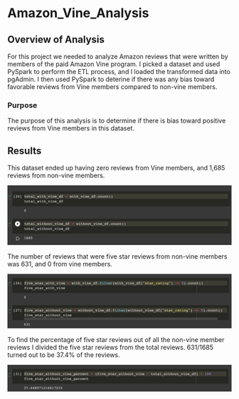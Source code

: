 # Amazon_Vine_Analysis

## Overview of Analysis

For this project we needed to analyze Amazon reviews that were written by members of the paid Amazon Vine program. I picked a dataset and used PySpark to perform the ETL process, and I loaded the transformed data into pgAdmin. I then used PySpark to deterine if there was any bias toward favorable reviews from Vine members compared to non-vine members.

### Purpose

The purpose of this analysis is to determine if there is bias toward positive reviews from Vine members in this dataset.

## Results

This dataset ended up having zero reviews from Vine members, and 1,685 reviews from non-vine members.

![image info](./Resources/total_reviews.png)

The number of reviews that were five star reviews from non-vine members was 631, and 0 from vine members.

![image info](./Resources/five_star_reviews.png)

To find the percentage of five star reviews out of all the non-vine member reviews I divided the five star reviews from the total reviews. 631/1685 turned out to be 37.4% of the reviews.

![image info](./Resources/five_star_percentage.png)